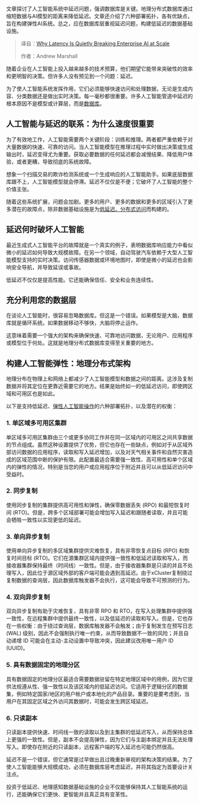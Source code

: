 
<!--
title: 延迟如何悄无声息地摧毁大规模企业AI
cover: https://cdn.thenewstack.io/media/2025/08/8128bafe-why-latency-is-quietly-breaking-enterprise-ai-scale.jpg
summary: 文章探讨了人工智能系统中延迟问题，强调数据库是关键。地理分布式数据库通过缩短数据与AI模型的距离来降低延迟。文章还介绍了六种部署拓扑，各有优缺点，旨在构建弹性AI系统。总之，应在数据库层重视延迟问题，构建低延迟的数据基础设施。
-->

文章探讨了人工智能系统中延迟问题，强调数据库是关键。地理分布式数据库通过缩短数据与AI模型的距离来降低延迟。文章还介绍了六种部署拓扑，各有优缺点，旨在构建弹性AI系统。总之，应在数据库层重视延迟问题，构建低延迟的数据基础设施。

> 译自：[Why Latency Is Quietly Breaking Enterprise AI at Scale](https://thenewstack.io/why-latency-is-quietly-breaking-enterprise-ai-at-scale/)
> 
> 作者：Andrew Marshall

随着企业在人工智能上投入越来越多的技术预算，他们期望它能带来突破性的效率和更明智的决策。但许多人没有预见到一个问题：延迟。

为了使人工智能系统发挥作用，它们必须能够快速访问和处理数据，无论是生成内容、分类数据还是做出实时决策。每一毫秒都很重要。许多人工智能管道中延迟的根本原因不是模型或计算层，而是[数据库](https://thenewstack.io/databases/)。

## 人工智能与延迟的联系：为什么速度很重要

为了有效地工作，人工智能需要两个关键阶段：训练和推理。两者都严重依赖于对大量数据的快速、可靠的访问。当人工智能模型在推理过程中实时做出决策或生成输出时，延迟变得尤为重要。获取必要数据的任何延迟都会减慢结果、降低用户体验，或者更糟，导致彻底的系统故障。

想象一个扫描交易的欺诈检测系统或一个生成响应的人工智能助手。如果底层数据库跟不上，人工智能模型就会停滞。延迟不仅仅是不便；它破坏了人工智能的整个价值主张。

随着这些系统扩展，问题会加剧。更多的用户、更多的数据和更多的区域引入了更多潜在的故障点，除非数据基础设施是为[低延迟、分布式访问](https://thenewstack.io/acid-compliant-distributed-sql-enters-the-agentic-ai-era/)而构建的。

## 延迟何时破坏人工智能

最近生成式人工智能平台的故障就是一个真实的例子，表明数据库响应能力中看似微小的延迟如何导致大规模故障。在另一个领域，自动驾驶汽车依赖于大型人工智能模型支持的实时决策。访问传感器数据或环境地图时，即使是微小的延迟也会影响安全导航，并导致延误或事故。

低延迟不仅仅是提高性能。它还能确保信任、安全和业务连续性。

## 充分利用您的数据层

在谈论人工智能时，很容易忽略数据库。但这是一个错误。如果模型是大脑，数据库就是循环系统。如果数据移动不够快，大脑将停止运作。

这意味着需要一个强大的架构来确保快速、可靠地访问数据，无论用户、应用程序或模型位于何处。这就是地理分布式数据库变得至关重要的地方。

## 构建人工智能弹性：地理分布式架构

地理分布在物理上和网络上都减少了人工智能模型和数据之间的距离。这涉及复制数据并将其定位在更靠近需要它的地方。结果是始终如一的低延迟访问，即使跨区域和可用区也是如此。

以下是支持低延迟、[弹性人工智能操作](https://thenewstack.io/sharded-vs-distributed-the-math-behind-resilience-and-high-availability/)的六种部署拓扑，以及潜在的权衡：

### 1. 单区域多可用区集群

单区域多可用区集群由三个或更多协同工作并在同一区域内的可用区之间共享数据的节点组成。虽然这种设置提供了优势，但它也存在一些缺点，例如对于从区域外部访问数据的应用程序，读取和写入延迟增加，以及对天气相关事件和自然灾害造成的区域范围中断的保护有限。此配置最适合需要强一致性、高可用性和单个区域内的弹性的情况，特别是当您的用户或应用程序位于附近并且可以从低延迟访问中受益时。

### 2. 同步复制

使用同步复制的集群提供高可用性和弹性，确保零数据丢失 (RPO) 和最短恢复时间 (RTO)。但是，跨多个区域部署可能会增加写入延迟和跟随者读取，并且可能会牺牲一致性以实现更低的延迟。

### 3. 单向异步复制

使用单向异步复制的多区域集群提供灾难恢复，具有非零恢复点目标 (RPO) 和恢复时间目标 (RTO)。它们在源集群区域内提供强一致性和低延迟读取和写入，而接收器集群保持最终（时间线）一致性。但是，由于接收器集群是只读的并且不处理写入，因此位于源区域外部的客户端可能会遇到高延迟。由于xCluster复制绕过复制数据的查询层，因此数据库触发器不会执行，这可能会导致不可预测的行为。

### 4. 双向异步复制

双向异步复制有助于灾难恢复，具有非零 RPO 和 RTO，在写入处理集群中提供强一致性，在远程集群中提供最终一致性，以及低延迟的读取和写入。但是，它也存在一些权衡：由于绕过查询层，数据库触发器不会触发；由于复制发生在预写日志 (WAL) 级别，因此不会强制执行唯一约束，从而导致数据不一致的风险；并且自动递增 ID 可能会在主动-主动设置中导致冲突，因此建议改用唯一用户 ID (UUID)。

### 5. 具有数据固定的地理分区

具有数据固定的地理分区最适合需要数据驻留在特定地理区域中的用例，因为它提供法规遵从性、强一致性以及该区域内的低延迟访问。它适用于逻辑分区的数据集，例如特定国家/地区的用户帐户或本地化的产品目录。重要的是要考虑到，当用户在其固定区域之外访问其数据时，可能会发生跨区域延迟。

### 6. 只读副本

只读副本提供快速、时间线一致的读取以及到主集群的低延迟写入，从而保持总体上更强的一致性。但是，副本不会提高弹性，因为它们与主副本绑定并且无法处理写入。即使存在附近的只读副本，远程客户端的写入延迟也可能仍然很高。

延迟不是一个错误，但它通常是过早做出且过晚重新审视的架构决策的结果。为了使人工智能能够大规模成功，必须在数据库层考虑延迟，并将其指定为首要设计关注点。

投资于低延迟、地理感知数据基础设施的企业不仅能够保持其人工智能系统的运行，还能确保它们更快、更智能并且真正具有变革性。
